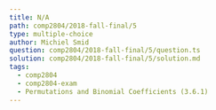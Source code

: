 ```yaml
---
title: N/A
path: comp2804/2018-fall-final/5
type: multiple-choice
author: Michiel Smid
question: comp2804/2018-fall-final/5/question.ts
solution: comp2804/2018-fall-final/5/solution.md
tags:
  - comp2804
  - comp2804-exam
  - Permutations and Binomial Coefficients (3.6.1)
---
```

